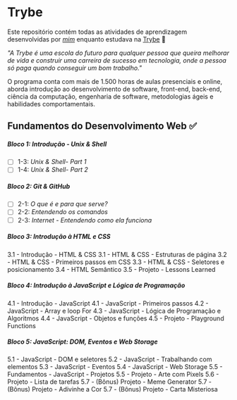 # Trybe

Este repositório contém todas as atividades de aprendizagem desenvolvidas por _[mim](https://www.linkedin.com/in/wallacerd/)_ enquanto estudava na [Trybe](https://www.betrybe.com/) :rocket:

_"A Trybe é uma escola do futuro para qualquer pessoa que queira melhorar de vida e construir uma carreira de sucesso em tecnologia, onde a pessoa só paga quando conseguir um bom trabalho."_

O programa conta com mais de 1.500 horas de aulas presenciais e online, aborda introdução ao desenvolvimento de software, front-end, back-end, ciência da computação, engenharia de software, metodologias ágeis e habilidades comportamentais.

## Fundamentos do Desenvolvimento Web :white_check_mark:

##### Bloco 1: Introdução - Unix & Shell

- [ ] 1-3: _Unix & Shell- Part 1_
- [ ] 1-4: _Unix & Shell- Part 2_

##### Bloco 2: Git & GitHub

- [ ] 2-1: _O que é e para que serve?_
- [ ] 2-2: _Entendendo os comandos_
- [ ] 2-3: _Internet - Entendendo como ela funciona_

##### Bloco 3: Introdução à HTML e CSS
 3.1 - Introdução - HTML & CSS
 3.1 - HTML & CSS - Estruturas de página
 3.2 - HTML & CSS - Primeiros passos em CSS
 3.3 - HTML & CSS - Seletores e posicionamento
 3.4 - HTML Semântico
 3.5 - Projeto - Lessons Learned
 
##### Bloco 4: Introdução à JavaScript e Lógica de Programação
 4.1 - Introdução - JavaScript
 4.1 - JavaScript - Primeiros passos
 4.2 - JavaScript - Array e loop For
 4.3 - JavaScript - Lógica de Programação e Algoritmos
 4.4 - JavaScript - Objetos e funções
 4.5 - Projeto - Playground Functions
 
##### Bloco 5: JavaScript: DOM, Eventos e Web Storage
 5.1 - JavaScript - DOM e seletores
 5.2 - JavaScript - Trabalhando com elementos
 5.3 - JavaScript - Eventos
 5.4 - JavaScript - Web Storage
 5.5 - Fundamentos - JavaScript - Projetos
 5.5 - Projeto - Arte com Pixels
 5.6 - Projeto - Lista de tarefas
 5.7 - (Bônus) Projeto - Meme Generator
 5.7 - (Bônus) Projeto - Adivinhe a Cor
 5.7 - (Bônus) Projeto - Carta Misteriosa
